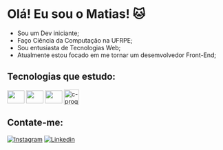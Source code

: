 <h1>Olá! Eu sou o Matias! 🐱</h1>

- Sou um Dev iniciante;
- Faço Ciência da Computação na UFRPE;
- Sou entusiasta de Tecnologias Web;
- Atualmente estou focado em me tornar um desemvolvedor Front-End;

<h2>Tecnologias que estudo:</h2>
<div style="display: inline-block">
  <img align="center" height="30" width="40" src="https://cdn.jsdelivr.net/gh/devicons/devicon/icons/javascript/javascript-plain.svg">
  <img align="center" height="30" width="40" src="https://cdn.jsdelivr.net/gh/devicons/devicon/icons/html5/html5-original.svg">
  <img align="center" height="30" width="40" src="https://cdn.jsdelivr.net/gh/devicons/devicon/icons/css3/css3-original.svg">
  <img  align="center" height="35" width="35" src="https://img.icons8.com/color/48/c-programming.png" alt="c-programming"/>
<!--   <img align="center" height="30" width="40" src="https://user-images.githubusercontent.com/99132374/197358846-1d23d656-71fc-48c5-8333-0c8ed5783e63.svg"> -->
</div>

<h2>Contate-me:</h2>

[![Instagram](https://img.shields.io/badge/Instagram-E4405F?style=for-the-badge&logo=instagram&logoColor=white)](https://www.instagram.com/themattiaz/)
[![Linkedin](https://img.shields.io/badge/LinkedIn-0077B5?style=for-the-badge&logo=linkedin&logoColor=white)](https://www.linkedin.com/in/lucas-matias-345392234/)

